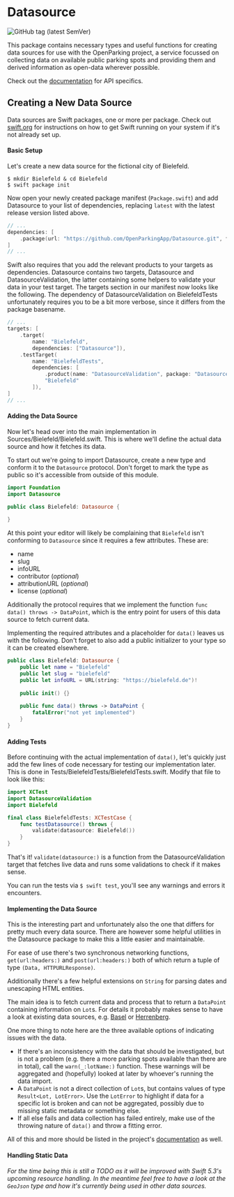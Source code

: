 # Datasource

![GitHub tag (latest SemVer)](https://img.shields.io/github/v/tag/OpenParkingApp/Datasource)

This package contains necessary types and useful functions for creating data sources for use with the OpenParking project, a service focussed on collecting data on available public parking spots and providing them and derived information as open-data wherever possible.

Check out the [documentation](https://openparkingapp.github.io/Datasource/) for API specifics.

## Creating a New Data Source

Data sources are Swift packages, one or more per package. Check out [swift.org](https://swift.org) for instructions on how to get Swift running on your system if it's not already set up.

#### Basic Setup

Let's create a new data source for the fictional city of Bielefeld.

```shell
$ mkdir Bielefeld & cd Bielefeld
$ swift package init
```

Now open your newly created package manifest (`Package.swift`) and add Datasource to your list of dependencies, replacing `latest` with the latest release version listed above. 

```swift
// ...
dependencies: [
    .package(url: "https://github.com/OpenParkingApp/Datasource.git", from: "latest"),
]
// ...
```

Swift also requires that you add the relevant products to your targets as dependencies. Datasource contains two targets, Datasource and DatasourceValidation, the latter containing some helpers to validate your data in your test target. The targets section in our manifest now looks like the following. The dependency of DatasourceValidation on BielefeldTests unfortunately requires you to be a bit more verbose, since it differs from the package basename.

```swift
// ...
targets: [
    .target(
        name: "Bielefeld",
        dependencies: ["Datasource"]),
    .testTarget(
        name: "BielefeldTests",
        dependencies: [
            .product(name: "DatasourceValidation", package: "Datasource"),
            "Bielefeld"
        ]),
]
// ...
```

#### Adding the Data Source

Now let's head over into the main implementation in Sources/Bielefeld/Bielefeld.swift. This is where we'll define the actual data source and how it fetches its data.

To start out we're going to import Datasource, create a new type and conform it to the `Datasource` protocol. Don't forget to mark the type as public so it's accessible from outside of this module.

```swift
import Foundation
import Datasource

public class Bielefeld: Datasource {
  
}
```

At this point your editor will likely be complaining that `Bielefeld` isn't conforming to `Datasource` since it requires a few attributes. These are:

- name
- slug
- infoURL
- contributor (*optional*)
- attributionURL (*optional*)
- license (*optional*)

Additionally the protocol requires that we implement the function `func data() throws -> DataPoint`, which is the entry point for users of this data source to fetch current data.

Implementing the required attributes and a placeholder for `data()` leaves us with the following. Don't forget to also add a public initializer to your type so it can be created elsewhere.

```swift
public class Bielefeld: Datasource {
    public let name = "Bielefeld"
    public let slug = "bielefeld"
    public let infoURL = URL(string: "https://bielefeld.de")!
  
    public init() {}
  
    public func data() throws -> DataPoint {
        fatalError("not yet implemented")
    }
}
```

#### Adding Tests

Before continuing with the actual implementation of `data()`, let's quickly just add the few lines of code necessary for testing our implementation later. This is done in Tests/BielefeldTests/BielefeldTests.swift. Modify that file to look like this:

```swift
import XCTest
import DatasourceValidation
import Bielefeld

final class BielefeldTests: XCTestCase {
    func testDatasource() throws {
        validate(datasource: Bielefeld())
    }
}
```

That's it! `validate(datasource:)` is a function from the DatasourceValidation target that fetches live data and runs some validations to check if it makes sense.

You can run the tests via `$ swift test`, you'll see any warnings and errors it encounters.

#### Implementing the Data Source

This is the interesting part and unfortunately also the one that differs for pretty much every data source. There are however some helpful utilities in the Datasource package to make this a little easier and maintainable.

For ease of use there's two synchronous networking functions,  `get(url:headers:)` and `post(url:headers:)` both of which return a tuple of type `(Data, HTTPURLResponse)`. 

Additionally there's a few helpful extensions on `String` for parsing dates and unescaping HTML entities.

The main idea is to fetch current data and process that to return a `DataPoint` containing information on `Lot`s. For details it probably makes sense to have a look at existing data sources, e.g. [Basel](https://github.com/OpenParkingApp/Basel) or [Herrenberg](https://github.com/OpenParkingApp/Herrenberg).

One more thing to note here are the three available options of indicating issues with the data.

- If there's an inconsistency with the data that should be investigated, but is not a problem (e.g. there a more parking spots available than there are in total), call the `warn(_:lotName:)` function. These warnings will be aggregated and (hopefully) looked at later by whoever's running the data import.
- A `DataPoint` is not a direct collection of `Lot`s, but contains values of type `Result<Lot, LotError>`. Use the `LotError` to highlight if data for a specific lot is broken and can not be aggregated, possibly due to missing static metadata or something else.
- If all else fails and data collection has failed entirely, make use of the throwing nature of `data()` and throw a fitting error.

All of this and more should be listed in the project's [documentation](https://openparkingapp.github.io/Datasource/) as well.

#### Handling Static Data

*For the time being this is still a TODO as it will be improved with Swift 5.3's upcoming resource handling. In the meantime feel free to have a look at the `GeoJson` type and how it's currently being used in other data sources.*
